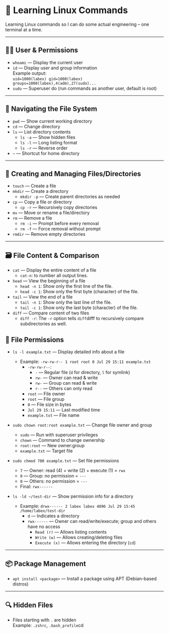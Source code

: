 # 🐧 Learning Linux Commands  
Learning Linux commands so I can do some actual engineering – one terminal at a time.

---

## 🧑‍💻 User & Permissions
- `whoami` — Display the current user  
- `id` — Display user and group information  
  Example output:  
  `uid=1000(labex) gid=1000(labex) groups=1000(labex),4(adm),27(sudo)...`  
- `sudo` — Superuser do (run commands as another user, default is root)

---

## 📁 Navigating the File System
- `pwd` — Show current working directory  
- `cd` — Change directory  
- `ls` — List directory contents  
  - `ls -a` — Show hidden files  
  - `ls -l` — Long listing format  
  - `ls -r` — Reverse order  
- `~` — Shortcut for home directory

---

## 📂 Creating and Managing Files/Directories
- `touch` — Create a file  
- `mkdir` — Create a directory  
  - `mkdir -p` — Create parent directories as needed
- `cp` — Copy a file or directory  
  - `cp -r` — Recursively copy directories  
- `mv` — Move or rename a file/directory  
- `rm` — Remove a file  
  - `rm -i` — Prompt before every removal  
  - `rm -f` — Force removal without prompt  
- `rmdir` — Remove empty directories

---

## 🗃️ File Content & Comparison
- `cat` — Display the entire content of a file 
    - `cat-n`: to number all output lines.
- `head` — View the beginning of a file  
    - `head -n 1`: Show only the first line of the file.  
    - `head -c 1`: Show only the first byte (character) of the file.  
- `tail` — View the end of a file  
    - `tail -n 1`: Show only the last line of the file.  
    - `tail -c 1`: Show only the last byte (character) of the file.  
- `diff` — Compare content of two files
    - `diff -r`: The `-r` option tells `diff`difff to recursively compare subdirectories as well.

## 🔐 File Permissions
- `ls -l example.txt` — Display detailed info about a file  
    - Example: `-rw-rw-r-- 1 root root 0 Jul 29 15:11 example.txt`  
        - `-rw-rw-r--`:  
            - `-` — Regular file (`d` for directory, `l` for symlink)  
            - `rw-` — Owner can read & write  
            - `rw-` — Group can read & write  
            - `r--` — Others can only read  
        - `root` — File owner  
        - `root` — File group  
        - `0` — File size in bytes  
        - `Jul 29 15:11` — Last modified time  
        - `example.txt` — File name

- `sudo chown root:root example.txt` — Change file owner and group  
    - `sudo` — Run with superuser privileges  
    - `chown` — Command to change ownership  
    - `root:root` — New owner:group  
    - `example.txt` — Target file  

- `sudo chmod 700 example.txt` — Set file permissions  
    - `7` — Owner: read (4) + write (2) + execute (1) = `rwx`  
    - `0` — Group: no permission = `---`  
    - `0` — Others: no permission = `---`  
    - Final: `rwx------`

- `ls -ld ~/test-dir` — Show permission info for a directory  
    - Example: `drwx------ 2 labex labex 4096 Jul 29 15:45 /home/labex/test-dir`  
        - `d` — Indicates a directory  
        - `rwx------` — Owner can read/write/execute; group and others have no access  
            - `Read (r)` — Allows listing contents  
            - `Write (w)` — Allows creating/deleting files  
            - `Execute (x)` — Allows entering the directory (`cd`)

---

## 📦 Package Management
- `apt install <package>` — Install a package using APT (Debian-based distros)

---

## 🔍 Hidden Files

- Files starting with `.` are hidden  
  Example: `.zshrc`, `.bash_profile`cd 

